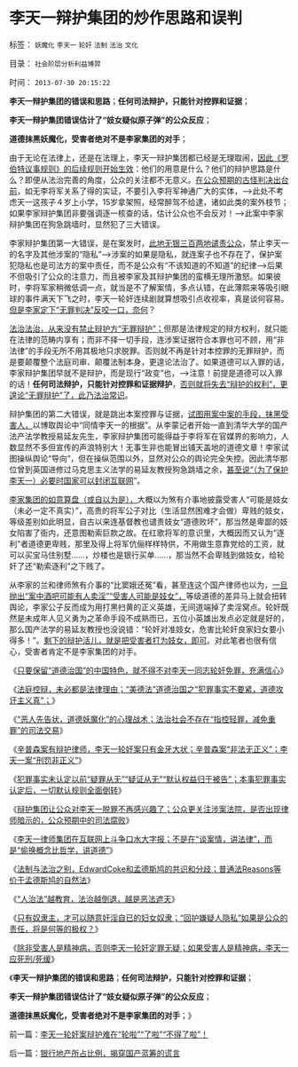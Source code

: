 # 李天一辩护集团的炒作思路和误判

标签： `妖魔化` `李天一` `轮奸` `法制` `法治` `文化` 

目录： `社会阶层分析利益博羿`

时间： `2013-07-30 20:15:22`

**李天一辩护集团的错误和思路**；**任何司法辩护，只能针对控罪和证据**；

**李天一辩护集团错误估计了“妓女疑似原子弹”的公众反应**；

**道德抹黑妖魔化，受害者绝对不是李家集团的对手**；

由于无论在法律上，还是在法理上，李天一辩护集团都已经是无理取闹，[因此《罗伯特议事规则》的后续规则开始生效](../../../2013/7/24/《罗伯特议事规则》要考察观点背后的动机和行动预期.md)：他们的用意是什么？他们的辩护思路是什么？即便从法治完善的角度，公众的关注都不无意义。[在公众预期的古怪判决出台前](../../../2013/7/28/“李天一脱罪自信”等于暗示“法院将高度腐败”“将军又搞定了”.md)，如无李将军关系了得的实证，不要引入李将军神通广大的实体，——>此处不考虑天一这孩子４岁上小学，15岁拿架照，经常醉驾不给逮，诸如此类的案外枝节；如果李家辩护集团非要强调逐一核查的话，估计公众也不会反对！——>此案中李家辩护集团在狗急跳墙时，显然犯了三大错误。

李家辩护集团第一大错误，是在案发时，[此地无银三百两地谴责公众](../../../2013/2/25/中印轮奸案是未成年的受害者，犯罪人，疑犯和记者.md)，禁止李天一的名字及其他涉案的“隐私”——>涉案的如果是隐私，就连案子也不存在了，保护案犯隐私也是司法方的案中责任，而不是公众有“不该知道的不知道”的纪律——>后果不但吸引了公众的注意力，而且被李家及其辩护集团的蛮横无理所激怒。如果彼时，李将军家稍微低调一点，就当是不了解案情，多点认错，在此薄熙来等吸引眼球的事件满天下飞之时，李天一轮奸连续剧就算想吸引点收视率，真是谈何容易。[但是李家定下“无罪判决”反咬一口，奈何](../../../2013/7/28/李天一律师不是辩护，是“偷换概念比哲学，讲道德”打口水仗.md)？

[法治法治，从来没有禁止辩护方“无罪辩护”；](../../../2013/7/11/李天一及律师有权“无耻”.md)但那是法律规定的辩方权利，就只能在法律的范畴内享有；而非不择一切手段，连涉案证据符合本罪也可不顾，用“非法律”的手段无所不用其极地只求脱罪。否则就不再是针对本控罪的无罪辩护，而是要颠覆整个法庭司审、颠覆法制本身，更遑论法治了。如果道德可以入罪的话，李家辩护集团早就不是辩护，而是现行“政变”也，——>注意！前提是道德可以入罪的话！**任何司法辩护，只能针对控罪和证据辩护**，[否则就将失去“辩护的权利”，更遑论“无罪辩护”了，此乃法治常识](../../../2013/7/29/辛普森案，李庄案和李天一案的人治，法治和法制.md)。

辩护集团的第二大错误，就是跳出本案控罪与证据，[试图用案中案的手段，抹黑受害人，](../../../2013/7/26/李天一辩护集团法律常识缺失或避而不谈法律.md)以博取舆论中“同情李天一的根据”。从李蒙记者开始一直到清华大学的国产法产法学教授易延友先生，李家辩护集团可能得益于李将军在官媒界的影响力，人数显然不多但宣传的声浪特别大！无事生非也能冒出铺天盖地的道德文章！李家试图操纵舆论“导向”，但在操纵范围以外，显然对公众的舆论完全失控。因此清华那位曾到英国进修过马克思主义法学的易延友教授狗急跳墙之余，[甚至说“（为了保护李天一）必要时国家可以封闭互联网](../../../2013/1/4/不要把《大革命和旧制度》读到狗肚子里去.md)”。

[李家集团的如意算盘（或自以为是），](../../../2013/7/26/辛普森案有辩护律师，李天一轮奸案的金牙大状.md)大概以为煞有介事地披露受害人“可能是妓女（未必一定不真实）”，高贵的将军公子对比（生活显然困难才会做）卑贱的妓女，等级差别如此明显，自古以来连基督教也谴责妓女“道德败坏”，那当然是卑鄙的妓女陷害了衙内，还意图勒索巨款之故。在红歌将军的意识里，大概因而又认为“逐利”者道德更卑贱，那里及得上将军伉俪样样特供，不用做生意靠党给的工资，就可以买宝马住别墅……，炒楼也是银行买单……，那当然不会卑贱到做妓女，给轮奸了还“勒索逐利”之下贱了。

从李家的兰和律师煞有介事的“比窦娥还冤”看，甚至连这个国产律师也以为，[一旦抛出“案中酒吧可能有人卖淫”“受害人可能是妓女”，](../../../2013/7/26/李庄被薄熙来抓嫖，被轮奸的幼女熟女都变成妓女.md)等级道德的差异马上就会扭转舆论，李家公子反而成为用打黑扫黄的正义英雄，无间道端掉了卖淫窝点。轮奸既然是未成年人见义勇为之革命手段不成熟而已，五位小英雄出发点必定就是好的，那么国产法学的易延友教授也没说错：“轮奸对准妓女，危害比轮奸良家妇女要小得多！”。[剩下的辩护活儿，就是把受害者打为妓女，即可](../../../2013/7/25/《竞选州长》预测李天一轮奸案的连续剧和大结局.md)。对此笔者也很有信心，受害者肯定不是李家集团的对手。

《[只要保留“道德治国”的中国特色，就不得不对李天一同志轮奸免罪，充满信心](../../../2013/7/25/李天一律师正在创造“轮奸贱人有功无罪”的特色里程碑.md)》

《[法庭控辩，未必都是法律理由；“美德法”道德治国之“犯罪事实不要紧，道德攻讦主义真”；](../../../2013/7/25/《竞选州长》预测李天一轮奸案的连续剧和大结局.md)》

《[“恶人先告状，道德妖魔化”的心理战术；法治社会不存在“指控轻罪，减免重罪”的司法交易](../../../2013/7/26/李庄被薄熙来抓嫖，被轮奸的幼女熟女都变成妓女.md)》

《[辛普森案有辩护律师，李天一轮奸案只有金牙大状；辛普森案“非法无正义”；李天一案“刑罚非正义”](../../../2013/7/26/辛普森案有辩护律师，李天一轮奸案的金牙大状.md)》

《[犯罪事实未认定以前“疑罪从无”“疑证从无”“默认权益归于被告”；本事犯罪事实认定后，一切默认规则全面倒转](../../../2013/7/26/李天一辩护集团法律常识缺失或避而不谈法律.md)》

《[辩护集团让公众对李天一脱罪不再感兴趣了；公众更关注涉案法院，是否出现律师暗示的，公众预期中的司法腐败](../../../2013/7/28/“李天一脱罪自信”等于暗示“法院将高度腐败”“将军又搞定了”.md)》

《[李天一律师集团在互联网上斗争口水大字报；不是在“谈案情，讲法律”，而是“偷换概念比哲学，讲道德”](../../../2013/7/28/李天一律师不是辩护，是“偷换概念比哲学，讲道德”打口水仗.md)》

《[法制与法治之别，EdwardCoke和孟德斯鸠的共识和分歧；普通法Reasons等价于孟德斯鸠的自然法](../../../2013/7/29/法制与法治，EdwardCoke和孟德斯鸠的共识和分歧；.md)》

《[“人治法”越教育，法治越倒退，越是恶法遮天](../../../2013/7/29/辛普森案，李庄案和李天一案的人治，法治和法制.md)》

《[只有奴隶主，才可以随意奸淫自已的妇女奴隶；“回护嫌疑人隐私”如果是公众的责任，将是何等的极权？](../../../2013/7/30/李天一案，只有奴隶主才可以随意轮奸自已的女奴隶.md)》

《[除非受害人是精神病，否则李天一轮奸定罪无疑；如果受害人是精神病，李天一应死刑/死缓](../../../2013/7/9/精神病是民主进程的火力侦察.md)》

《**李天一辩护集团的错误和思路**；**任何司法辩护，只能针对控罪和证据**；

**李天一辩护集团错误估计了“妓女疑似原子弹”的公众反应**；

**道德抹黑妖魔化，受害者绝对不是李家集团的对手**；》



前一篇：[李天一轮奸案辩护难在“轮啦”“了啦”“不得了啦”！](../../../2013/7/30/李天一轮奸案辩护难在“轮啦”“了啦”“不得了啦”！.md)

后一篇：[银行地产所占比例，揭穿国产蓝筹的谎言](../../../2013/7/30/银行地产所占比例，揭穿国产蓝筹的谎言.md)